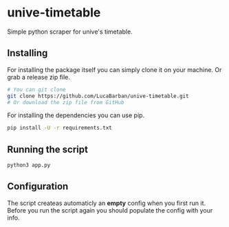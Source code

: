 # unive-timetable

Simple python scraper for unive's timetable.

## Installing

For installing the package itself you can simply clone it on your machine. Or
grab a release zip file.

```bash
# You can git clone
git clone https://github.com/LucaBarban/unive-timetable.git
# Or download the zip file from GitHub
```
For installing the dependencies you can use pip.
```bash 
pip install -U -r requirements.txt
```

## Running the script

```bash
python3 app.py
```

## Configuration

The script createas automaticly an **empty** config when you first run
it. Before you run the script again you should populate the config with your
info.
